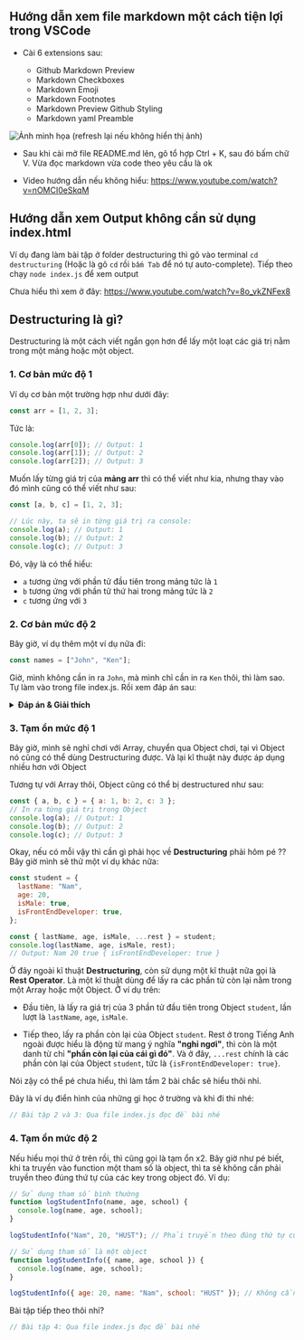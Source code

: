## Hướng dẫn xem file markdown một cách tiện lợi trong VSCode

- Cài 6 extensions sau:

  - Github Markdown Preview
  - Markdown Checkboxes
  - Markdown Emoji
  - Markdown Footnotes
  - Markdown Preview Github Styling
  - Markdown yaml Preamble

![Ảnh minh họa (refresh lại nếu không hiển thị ảnh)](https://i.ibb.co/3rDJxgC/image.png)

- Sau khi cài mở file README.md lên, gõ tổ hợp Ctrl + K, sau đó bấm chữ V. Vừa đọc markdown vừa code theo yêu cầu là ok

- Video hướng dẫn nếu không hiểu: https://www.youtube.com/watch?v=nOMCI0eSkqM

## Hướng dẫn xem Output không cần sử dụng index.html

Ví dụ đang làm bài tập ở folder destructuring thì gõ vào terminal `cd destructuring` (Hoặc là gõ `cd` rồi `bấm Tab` để nó tự auto-complete). Tiếp theo chạy `node index.js` để xem output

Chưa hiểu thì xem ở đây: https://www.youtube.com/watch?v=8o_vkZNFex8

## Destructuring là gì?

Destructuring là một cách viết ngắn gọn hơn để lấy một loạt các giá trị nằm trong một mảng hoặc một object.

### 1. Cơ bản mức độ 1

Ví dụ cơ bản một trường hợp như dưới đây:

```js
const arr = [1, 2, 3];
```

Tức là:

```js
console.log(arr[0]); // Output: 1
console.log(arr[1]); // Output: 2
console.log(arr[2]); // Output: 3
```

Muốn lấy từng giá trị của **mảng arr** thì có thể viết như kia, nhưng thay vào đó mình cũng có thể viết như sau:

```js
const [a, b, c] = [1, 2, 3];

// Lúc này, ta sẽ in từng giá trị ra console:
console.log(a); // Output: 1
console.log(b); // Output: 2
console.log(c); // Output: 3
```

Đó, vậy là có thể hiểu:

- `a` tương ứng với phần tử đầu tiên trong mảng tức là `1`
- `b` tương ứng với phần tử thứ hai trong mảng tức là `2`
- `c` tương ứng với `3`

### 2. Cơ bản mức độ 2

Bây giờ, ví dụ thêm một ví dụ nữa đi:

```js
const names = ["John", "Ken"];
```

Giờ, mình không cần in ra `John`, mà mình chỉ cần in ra `Ken` thôi, thì làm sao. Tự làm vào trong file index.js. Rồi xem đáp án sau:

<details>
  <summary>
  <strong>Đáp án & Giải thích</strong>
  </summary>

```js
// Sử dụng dấu phẩy để bỏ qua phần tử đầu tiên trong mảng (tức là bỏ qua John), và chỉ lấy ra phần tử thứ 2 trong mảng (tức là Ken)
const [, secondName] = names;
console.log(secondName);
```

</details>

### 3. Tạm ổn mức độ 1

Bây giờ, mình sẽ nghỉ chơi với Array, chuyển qua Object chơi, tại vì Object nó cũng có thể dùng Destructuring được. Vả lại kĩ thuật này được áp dụng nhiều hơn với Object

Tương tự với Array thôi, Object cũng có thể bị destructured như sau:

```js
const { a, b, c } = { a: 1, b: 2, c: 3 };
// In ra từng giá trị trong Object
console.log(a); // Output: 1
console.log(b); // Output: 2
console.log(c); // Output: 3
```

Okay, nếu có mỗi vậy thì cần gì phải học về **Destructuring** phải hôm pé ?? Bây giờ mình sẽ thử một ví dụ khác nữa:

```js
const student = {
  lastName: "Nam",
  age: 20,
  isMale: true,
  isFrontEndDeveloper: true,
};

const { lastName, age, isMale, ...rest } = student;
console.log(lastName, age, isMale, rest);
// Output: Nam 20 true { isFrontEndDeveloper: true }
```

Ở đây ngoài kĩ thuật **Destructuring**, còn sử dụng một kĩ thuật nữa gọi là **Rest Operator**. Là một kĩ thuật dùng để lấy ra các phần tử còn lại nằm trong một Array hoặc một Object. Ở ví dụ trên:

- Đầu tiên, là lấy ra giá trị của 3 phần tử đầu tiên trong Object `student`, lần lượt là `lastName`, `age`, `isMale`.

- Tiếp theo, lấy ra phần còn lại của Object `student`. Rest ở trong Tiếng Anh ngoài được hiểu là động từ mang ý nghĩa **"nghỉ ngơi"**, thì còn là một danh từ chỉ **"phần còn lại của cái gì đó"**. Và ở đây, `...rest` chính là các phần còn lại của Object `student`, tức là `{isFrontEndDeveloper: true}`.

Nói zậy có thể pé chưa hiểu, thì làm tầm 2 bài chắc sẽ hiểu thôi nhỉ.

Đây là ví dụ điển hình của những gì học ở trường và khi đi thi nhé:

```js
// Bài tập 2 và 3: Qua file index.js đọc đề bài nhé
```

### 4. Tạm ổn mức độ 2

Nếu hiểu mọi thứ ở trên rồi, thì cũng gọi là tạm ổn x2. Bây giờ như pé biết, khi ta truyền vào function một tham số là object, thì ta sẽ không cần phải truyền theo đúng thứ tự của các key trong object đó. Ví dụ:

```js
// Sử dụng tham số bình thường
function logStudentInfo(name, age, school) {
  console.log(name, age, school);
}

logStudentInfo("Nam", 20, "HUST"); // Phải truyền theo đúng thứ tự của các tham số (name, age, school)

// Sử dụng tham số là một object
function logStudentInfo({ name, age, school }) {
  console.log(name, age, school);
}

logStudentInfo({ age: 20, name: "Nam", school: "HUST" }); // Không cần truyền theo đúng thứ tự, chỉ cần đủ key là được
```

Bài tập tiếp theo thôi nhỉ?

```js
// Bài tập 4: Qua file index.js đọc đề bài nhé
```
